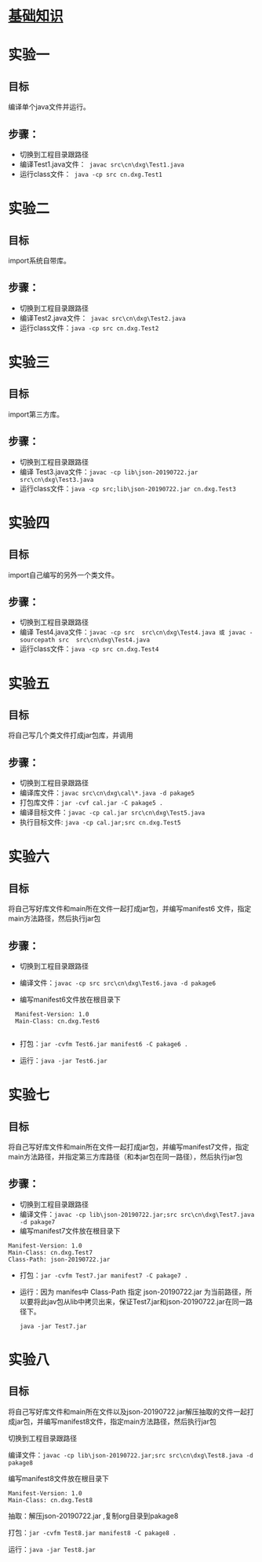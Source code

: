 # [基础知识](./base.md)



# 实验一

## 目标

编译单个java文件并运行。

## 步骤：

- 切换到工程目录跟路径
- 编译Test1.java文件：` javac src\cn\dxg\Test1.java` 
- 运行class文件：` java -cp src cn.dxg.Test1`



# 实验二

## 目标

import系统自带库。

## 步骤：

- 切换到工程目录跟路径
- 编译Test2.java文件：` javac src\cn\dxg\Test2.java`
- 运行class文件：`java -cp src cn.dxg.Test2`



# 实验三

## 目标

import第三方库。

## 步骤：

- 切换到工程目录跟路径
- 编译 Test3.java文件：`javac -cp lib\json-20190722.jar src\cn\dxg\Test3.java`
- 运行class文件：`java -cp src;lib\json-20190722.jar cn.dxg.Test3`



# 实验四

## 目标

import自己编写的另外一个类文件。

## 步骤：

- 切换到工程目录跟路径
- 编译 Test4.java文件：`javac -cp src  src\cn\dxg\Test4.java 或 javac -sourcepath src  src\cn\dxg\Test4.java`
- 运行class文件：`java -cp src cn.dxg.Test4`



# 实验五

## 目标

将自己写几个类文件打成jar包库，并调用

## 步骤：

- 切换到工程目录跟路径
- 编译库文件：`javac src\cn\dxg\cal\*.java -d pakage5`
- 打包库文件：`jar -cvf cal.jar -C pakage5 .`
- 编译目标文件：`javac -cp cal.jar src\cn\dxg\Test5.java`
- 执行目标文件: `java -cp cal.jar;src cn.dxg.Test5`



# 实验六

## 目标

将自己写好库文件和main所在文件一起打成jar包，并编写manifest6 文件，指定main方法路径，然后执行jar包

## 步骤：

- 切换到工程目录跟路径

- 编译文件：`javac -cp src src\cn\dxg\Test6.java -d pakage6`

- 编写manifest6文件放在根目录下

```
  Manifest-Version: 1.0         
  Main-Class: cn.dxg.Test6 
      
```

- 打包：`jar -cvfm Test6.jar manifest6 -C pakage6 .`

- 运行：`java -jar Test6.jar`



# 实验七

## 目标

将自己写好库文件和main所在文件一起打成jar包，并编写manifest7文件，指定main方法路径，并指定第三方库路径（和本jar包在同一路径），然后执行jar包

## 步骤：

- 切换到工程目录跟路径
- 编译文件：`javac -cp lib\json-20190722.jar;src src\cn\dxg\Test7.java -d pakage7`
- 编写manifest7文件放在根目录下

```
Manifest-Version: 1.0 
Main-Class: cn.dxg.Test7
Class-Path: json-20190722.jar 

```

- 打包：`jar -cvfm Test7.jar manifest7 -C pakage7 .`

- 运行：因为 manifes中 Class-Path 指定 json-20190722.jar 为当前路径，所以要将此jav包从lib中拷贝出来，保证Test7.jar和json-20190722.jar在同一路径下。

     `java -jar Test7.jar`



# 实验八

## 目标

将自己写好库文件和main所在文件以及json-20190722.jar解压抽取的文件一起打成jar包，并编写manifest8文件，指定main方法路径，然后执行jar包

切换到工程目录跟路径

编译文件：`javac -cp lib\json-20190722.jar;src src\cn\dxg\Test8.java -d pakage8`

编写manifest8文件放在根目录下

```
Manifest-Version: 1.0 
Main-Class: cn.dxg.Test8  

```

抽取：解压json-20190722.jar ,复制org目录到pakage8

打包：`jar -cvfm Test8.jar manifest8 -C pakage8 .`

运行：`java -jar Test8.jar`
